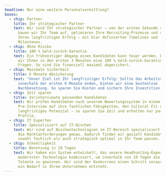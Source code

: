 ```yaml
---
headline: Nur eine weitere Personalvermittlung?
boxes:
  - chip: Partner
    title: Ihr strategischer Partner
    text: Wir sind Ihr strategischer Partner – von der ersten Sekunde an. Gemeinsam
      bauen wir Ihr Team auf, optimieren Ihre Recruiting-Prozesse und sichern
      Ihren langfristigen Erfolg – mit klar definierten Timelines und
      Milestones.
  - chip: Ohne Risiko
    title: 100 % Geld-zurück-Garantie
    text: Ein frühzeitiger Abgang eines Kandidaten kann teuer werden. Daher bieten
      wir Ihnen in den ersten 3 Monaten eine 100 % Geld-zurück-Garantie – ohne
      Fragen. So sind Sie finanziell maximal abgesichert.
  - chip: Maximale Sicherheit
    title: 6 Monate Absicherung
    text: "Unser Ziel ist Ihr langfristiger Erfolg: Sollte das Arbeitsverhältnis
      innerhalb der ersten 6 Monate enden, bieten wir eine kostenlose
      Nachbesetzung. So sparen Sie Kosten und sichern Ihre Investition."
  - chip: Zeit sparen
    title: Vorinterviewte passenden Kandidaten
    text: Wir prüfen Kandidaten nach unserem Bewertungssystem in einem 45-minütigen
      Pre-Interview auf ihre fachlichen Fähigkeiten, den Cultural Fit und ihr
      langfristiges Potenzial – so sparen Sie Zeit und erhalten nur passende
      Profile.
  - chip: IT Experten
    title: Spezialisiert auf IT-Nischen
    text: Wir sind auf Nischentechnologien im IT-Bereich spezialisiert und kennen
      die Marktanforderungen genau. Dadurch finden wir gezielt Kandidaten, die
      sowohl fachlich als auch strategisch optimal in Ihr Team passen.
  - chip: Schnelligkeit
    title: Besetzung in 19 Tagen
    text: Wir haben ein System entwickelt, das unsere Headhunting-Expertise mit
      modernster Technologie kombiniert, um innerhalb von 19 Tagen die besten
      Talente zu gewinnen. Wir sind der Konkurrenz einen Schritt voraus, sobald
      ein Bedarf in Ihrem Unternehmen entsteht.
---
```

